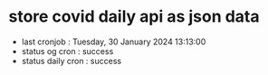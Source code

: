 # store covid daily api as json data

- last cronjob : Tuesday, 30 January 2024 13:13:00
- status og cron : success
- status daily cron : success
      
      